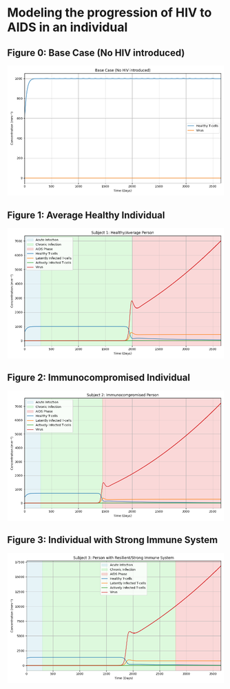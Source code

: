 # Modeling the progression of HIV to AIDS in an individual

## Figure 0: Base Case (No HIV introduced)
![figure 0](Figure_0.png)

## Figure 1: Average Healthy Individual
![figure 1](Figure_1.png)

## Figure 2: Immunocompromised Individual
![figure 2](Figure_2.png)

## Figure 3: Individual with Strong Immune System
![figure 3](Figure_3.png)
